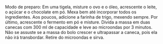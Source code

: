 Modo de preparo:
Em uma tigela, misture o ovo e o óleo, acrescente o leite, o açúcar e o chocolate em pó. Mexa bem até incorporar todos os ingredientes. Aos poucos, adicione a farinha de trigo, mexendo sempre. Por último, acrescente o fermento em pó e misture.
Divida a massa em duas canecas com 300 ml de capacidade e leve ao microondas por 3 minutos. Não se assuste se a massa do bolo crescer e ultrapassar a caneca, pois ela não irá transbordar. Retire do microondas e sirva.